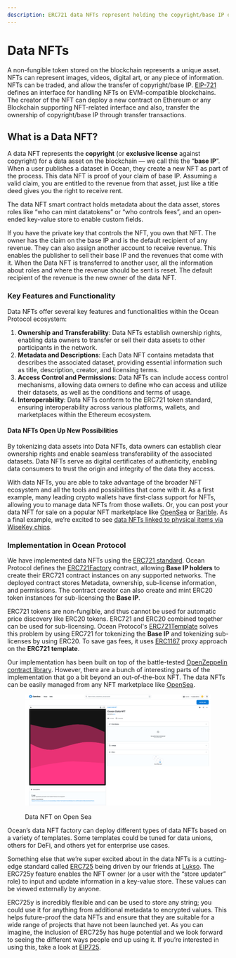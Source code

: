 ```yaml
---
description: ERC721 data NFTs represent holding the copyright/base IP of a data asset.
---
```


# Data NFTs

A non-fungible token stored on the blockchain represents a unique asset. NFTs can represent images, videos, digital art, or any piece of information. NFTs can be traded, and allow the transfer of copyright/base IP. [EIP-721](https://eips.ethereum.org/EIPS/eip-721) defines an interface for handling NFTs on EVM-compatible blockchains. The creator of the NFT can deploy a new contract on Ethereum or any Blockchain supporting NFT-related interface and also, transfer the ownership of copyright/base IP through transfer transactions.

## What is a Data NFT?

A data NFT represents the **copyright** (or **exclusive license** against copyright) for a data asset on the blockchain — we call this the “**base IP**”. When a user publishes a dataset in Ocean, they create a new NFT as part of the process. This data NFT is proof of your claim of base IP. Assuming a valid claim, you are entitled to the revenue from that asset, just like a title deed gives you the right to receive rent.

The data NFT smart contract holds metadata about the data asset, stores roles like “who can mint datatokens” or “who controls fees”, and an open-ended key-value store to enable custom fields.

If you have the private key that controls the NFT, you own that NFT. The owner has the claim on the base IP and is the default recipient of any revenue. They can also assign another account to receive revenue. This enables the publisher to sell their base IP and the revenues that come with it. When the Data NFT is transferred to another user, all the information about roles and where the revenue should be sent is reset. The default recipient of the revenue is the new owner of the data NFT.

### Key Features and Functionality

Data NFTs offer several key features and functionalities within the Ocean Protocol ecosystem:

1. **Ownership and Transferability**: Data NFTs establish ownership rights, enabling data owners to transfer or sell their data assets to other participants in the network.
2. **Metadata and Descriptions**: Each Data NFT contains metadata that describes the associated dataset, providing essential information such as title, description, creator, and licensing terms.
3. **Access Control and Permissions**: Data NFTs can include access control mechanisms, allowing data owners to define who can access and utilize their datasets, as well as the conditions and terms of usage.
4. **Interoperability**: Data NFTs conform to the ERC721 token standard, ensuring interoperability across various platforms, wallets, and marketplaces within the Ethereum ecosystem.

#### Data NFTs Open Up New Possibilities

By tokenizing data assets into Data NFTs, data owners can establish clear ownership rights and enable seamless transferability of the associated datasets. Data NFTs serve as digital certificates of authenticity, enabling data consumers to trust the origin and integrity of the data they access.

With data NFTs, you are able to take advantage of the broader NFT ecosystem and all the tools and possibilities that come with it. As a first example, many leading crypto wallets have first-class support for NFTs, allowing you to manage data NFTs from those wallets. Or, you can post your data NFT for sale on a popular NFT marketplace like [OpenSea](https://www.opensea.io/) or [Rarible](https://www.rarible.com/). As a final example, we’re excited to see [data NFTs linked to physical items via WiseKey chips](https://www.globenewswire.com/news-release/2021/05/19/2232106/0/en/WISeKey-partners-with-Ocean-Protocol-to-launch-TrustedNFT-io-a-decentralized-marketplace-for-objects-of-value-designed-to-empower-artists-creators-and-collectors-with-a-unique-solu.html).

### Implementation in Ocean Protocol

We have implemented data NFTs using the [ERC721 standard](https://erc721.org/). Ocean Protocol defines the [ERC721Factory](https://github.com/oceanprotocol/contracts/blob/main/contracts/ERC721Factory.sol) contract, allowing **Base IP holders** to create their ERC721 contract instances on any supported networks. The deployed contract stores Metadata, ownership, sub-license information, and permissions. The contract creator can also create and mint ERC20 token instances for sub-licensing the **Base IP**.

ERC721 tokens are non-fungible, and thus cannot be used for automatic price discovery like ERC20 tokens. ERC721 and ERC20 combined together can be used for sub-licensing. Ocean Protocol's [ERC721Template](https://github.com/oceanprotocol/contracts/blob/main/contracts/templates/ERC721Template.sol) solves this problem by using ERC721 for tokenizing the **Base IP** and tokenizing sub-licenses by using ERC20. To save gas fees, it uses [ERC1167](https://eips.ethereum.org/EIPS/eip-1167) proxy approach on the **ERC721 template**.

Our implementation has been built on top of the battle-tested [OpenZeppelin contract library](https://docs.openzeppelin.com/contracts/4.x/erc721). However, there are a bunch of interesting parts of the implementation that go a bit beyond an out-of-the-box NFT. The data NFTs can be easily managed from any NFT marketplace like [OpenSea](https://opensea.io/).

<figure><img src="../../.gitbook/assets/wallet/data_nft_open_sea.png" alt=""><figcaption><p>Data NFT on Open Sea</p></figcaption></figure>

Ocean’s data NFT factory can deploy different types of data NFTs based on a variety of templates. Some templates could be tuned for data unions, others for DeFi, and others yet for enterprise use cases.

Something else that we’re super excited about in the data NFTs is a cutting-edge standard called [ERC725](https://github.com/ERC725Alliance/erc725/blob/main/docs/ERC-725.md) being driven by our friends at [Lukso](https://lukso.network/about). The ERC725y feature enables the NFT owner (or a user with the “store updater” role) to input and update information in a key-value store. These values can be viewed externally by anyone.

ERC725y is incredibly flexible and can be used to store any string; you could use it for anything from additional metadata to encrypted values. This helps future-proof the data NFTs and ensure that they are suitable for a wide range of projects that have not been launched yet. As you can imagine, the inclusion of ERC725y has huge potential and we look forward to seeing the different ways people end up using it. If you’re interested in using this, take a look at [EIP725](https://eips.ethereum.org/EIPS/eip-725#erc725y).
